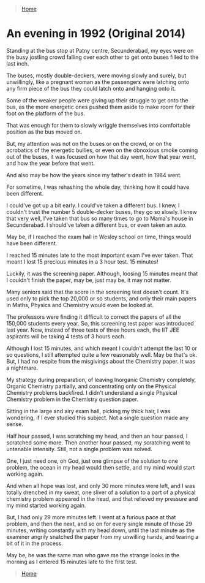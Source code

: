 >[Home](../README.md)

# An evening in 1992 (Original 2014)

Standing at the bus stop at Patny centre, Secunderabad, my eyes were on the busy jostling crowd falling over each other to get onto buses filled to the last inch.

The buses, mostly double-deckers, were moving slowly and surely, but unwillingly, like a pregnant woman as the passengers were latching onto any firm piece of the bus they could latch onto and hanging onto it. 

Some of the weaker people were giving up their struggle to get onto the bus, as the more energetic ones pushed them aside to make room for their foot on the platform of the bus. 

That was enough for them to slowly wriggle themselves into comfortable position as the bus moved on. 

But, my attention was not on the buses or on the crowd, or on the acrobatics of the energetic bullies, or even on the obnoxious smoke coming out of the buses, it was focused on how that day went, how that year went, and how the year before that went.

And also may be how the years since my father's death in 1984 went.

For sometime, I was rehashing the whole day, thinking how it could have been different. 

I could've got up a bit early. I could've taken a different bus. 
I knew, I couldn't trust the number 5 double-decker buses, they go so slowly. 
I knew that very well, I've taken that bus so many times to go to Mama's house in Secunderabad. 
I should've taken a different bus, or even taken an auto. 

May be, if I reached the exam hall in Wesley school on time, things would have been different.

I reached 15 minutes late to the most important exam I've ever taken. 
That meant I lost 15 precious minutes in a 3 hour test. 15 minutes! 

Luckily, it was the screening paper. Although, loosing 15 minutes meant that I couldn't finish the paper, may be, just may be, it may not matter.

Many seniors said that the score in the screening test doesn't count.
It's used only to pick the top 20,000 or so students, and only their main papers in Maths, Physics and Chemistry would even be looked at.

The professors were finding it difficult to correct the papers of all the 150,000 students every year. 
So, this screening test paper was introduced last year. Now, instead of three tests of three hours each, the IIT JEE aspirants will be taking 4 tests of 3 hours each.

Although I lost 15 minutes, and which meant I couldn't attempt the last 10 or so questions, I still attempted quite a few reasonably well. 
May be that's ok. 
But, I had no respite from the misgivings about the Chemistry paper. 
It was a nightmare.

My strategy during preparation, of leaving Inorganic Chemistry completely, Organic Chemistry partially, and concentrating only on the Physical Chemistry problems backfired. 
I didn't understand a single Physical Chemistry problem in the Chemistry question paper.

Sitting in the large and airy exam hall, picking my thick hair, I was wondering, if I ever studied this subject. 
Not a single question made any sense.

Half hour passed, I was scratching my head, and then an hour passed, I scratched some more. 
Then another hour passed, my scratching went to untenable intensity. 
Still, not a single problem was solved.

One, I just need one, oh God, just one glimpse of the solution to one problem, the ocean in my head would then settle, and my mind would start working again.

And when all hope was lost, and only 30 more minutes were left, and I was totally drenched in my sweat, one sliver of a solution to a part of a physical chemistry problem appeared in the head, and that relieved my pressure and my mind started working again. 

But, I had only 29 more minutes left. 
I went at a furious pace at that problem, and then the next, and so on for every single minute of those 29 minutes, writing constantly with my head down, until the last minute as the examiner angrily snatched the paper from my unwilling hands, and tearing a bit of it in the process.

May be, he was the same man who gave me the strange looks in the morning as I entered 15 minutes late to the first test.

>[Home](../README.md)